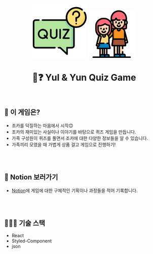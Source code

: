 <br>

<div align="center">
  <img width="170" src="./images/icon_quiz.png"/>
  <img width="150" src="./images/icon_sisters.png"/>
</div>
<h1 align="center">🧐❓ Yul & Yun Quiz Game</h1>

<br>

## 📌 이 게임은?

- 조카를 덕질하는 마음에서 시작😊
- 조카의 재미있는 사실이나 이야기를 바탕으로 퀴즈 게임을 만듭니다.
- 가족 구성원이 퀴즈를 풀면서 조카에 대한 다양한 정보들을 알 수 있습니다.
- 가족끼리 모였을 때 가볍게 상품 걸고 게임으로 진행하기!

<br>
<br>

## 📖 Notion 보러가기

- [Notion](https://hyerimiya.notion.site/ce9d1369cc394f0fbcfab31a3973e7ca?pvs=4)에 게임에 대한 구체적인 기획이나 과정들을 적어 기록합니다.

<br>
<br>

## 👩🏻‍💻 기술 스택

- React
- Styled-Component
- json
